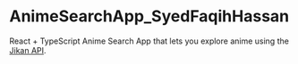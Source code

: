 # AnimeSearchApp_SyedFaqihHassan
React + TypeScript Anime Search App that lets you explore anime using the [Jikan API](https://docs.api.jikan.moe/).

